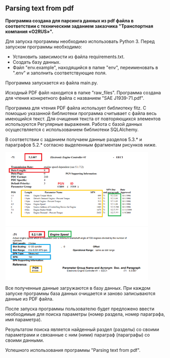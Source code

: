 ## Parsing text from pdf

**Программа создана для парсинга данных из pdf файла в соответствии с техническим заданием заказчика "Транспортная компания «О2RUS»".**

Для запуска программы необходимо использовать Python 3. 
Перед запуском программы необходимо:
- Установить зависимости из файла requirements.txt. 
- Создать базу данных. 
- Файл "env.example", находящийся в папке "env", переименовать в ".env" и заполнить соответствующие поля.

Программа запускается из файла main.py.

Исходный PDF файл находится в папке "raw_files". 
Программа создана для чтения конкретного файла с названием "SAE J1939-71.pdf".

Программа для чтения PDF файла использует библиотеку fitz.
С помощью указанной библиотеки программа считывает с файла весь имеющийся текст.
Для очищения текста от повторяющихся элементов используются Регулярные выражения.
Работа с базой данных осуществляется с использованием библиотеки SQLAlchemy.

В соответствии с заданием получаем данные разделов 5.3.* и параграфов 5.2.* согласно выделенным фрагментам рисунков ниже.

<img src="./images/image_5_3.png" alt="image_5_3.png" width="450"/>


<img src="./images/image_5_2.png" alt="image_5_2.png" width="450"/>

Все полученные данные загружаются в базу данных.
При каждом запуске программы база данных очищается и заново записываются данные из PDF файла.

После запуска программы пользователю будет предложено ввести необходимые для поиска параметры (номер раздела, номер параграфа, имя параметра).

Результатом поиска является найденный раздел (разделы) со своими параметрами и связанные с ним (ними) параграф (параграфы) со своими данными.

Успешного использования программы "Parsing text from pdf".
